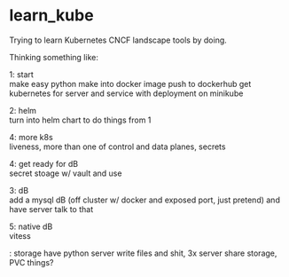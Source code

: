 # learn_kube
Trying to learn Kubernetes CNCF landscape tools by doing. 

Thinking something like:  

1: start  
make easy python
make into docker image
push to dockerhub
get kubernetes for server and service with deployment on minikube

2: helm  
turn into helm chart to do things from 1

4: more k8s  
liveness, more than one of control and data planes, secrets

4: get ready for dB  
secret stoage w/ vault and use 

3: dB  
add a mysql dB (off cluster w/ docker and exposed port, just pretend) and have server talk to that

5: native dB  
vitess

: storage
have python server write files and shit, 3x server share storage, PVC things? 

